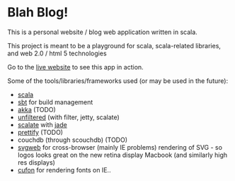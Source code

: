 # Blah Blog!

This is a personal website / blog web application written in scala.

This project is meant to be a playground for scala, scala-related libraries, and web 2.0 / html 5 technologies

Go to the [live website](http://davezhu.com) to see this app in action.

Some of the tools/libraries/frameworks used (or may be used in the future):

- [scala](http://scala-lang.org/)
- [sbt](https://github.com/harrah/xsbt/wiki/) for build management
- [akka](http://akka.io/) (TODO)
- [unfiltered](https://github.com/unfiltered/unfiltered) (with filter, jetty, scalate)
- [scalate](http://scalate.fuseource.org) with [jade](http://scalate.fusesource.org/documentation/jade.html)
- [prettify](http://code.google.com/p/google-code-prettify) (TODO)
- couchdb (through scouchdb) (TODO)
- [svgweb](http://code.google.com/p/svgweb/) for cross-browser (mainly IE problems) rendering of SVG - so logos looks great on the new retina display Macbook (and similarly high res displays)
- [cufon](http://cufon.shoqolate.com/generate/) for rendering fonts on IE..
